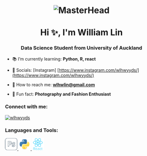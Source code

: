 <h1 align="center">
  <img src="https://www.icegif.com/wp-content/uploads/2023/12/icegif-258.gif" alt="MasterHead">
</h1>
<h1 align="center">Hi ✨, I'm William Lin</h1>
<h3 align="center">Data Science Student from University of Auckland</h3>

- 📚 I’m currently learning: **Python, R, react**

- 💮 Socials: [Instagram] [https://www.instagram.com/wlhwyyds/](https://www.instagram.com/wlhwyyds/)

- 💌 How to reach me: **wlhwlin@gmail.com**

- 📸 Fun fact: **Photography and Fashion Enthusiast**

<h3 align="left">Connect with me:</h3>
<p align="left">
<a href="https://instagram.com/wlhwyyds" target="blank"><img align="center" src="https://raw.githubusercontent.com/rahuldkjain/github-profile-readme-generator/master/src/images/icons/Social/instagram.svg" alt="wlhwyyds" height="30" width="40" /></a>
</p>

<h3 align="left">Languages and Tools:</h3>
<p align="left"> <a href="https://www.photoshop.com/en" target="_blank" rel="noreferrer"> <img src="https://raw.githubusercontent.com/devicons/devicon/master/icons/photoshop/photoshop-line.svg" alt="photoshop" width="40" height="40"/> </a> <a href="https://www.python.org" target="_blank" rel="noreferrer"> <img src="https://raw.githubusercontent.com/devicons/devicon/master/icons/python/python-original.svg" alt="python" width="40" height="40"/> </a> <a href="https://reactjs.org/" target="_blank" rel="noreferrer"> <img src="https://raw.githubusercontent.com/devicons/devicon/master/icons/react/react-original-wordmark.svg" alt="react" width="40" height="40"/> </a> </p>
